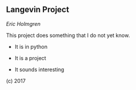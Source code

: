 Langevin Project
----------------

*Eric Holmgren*

This project does something that I do not yet know.

* It is in python

* It is a project

* It sounds interesting

(c) 2017